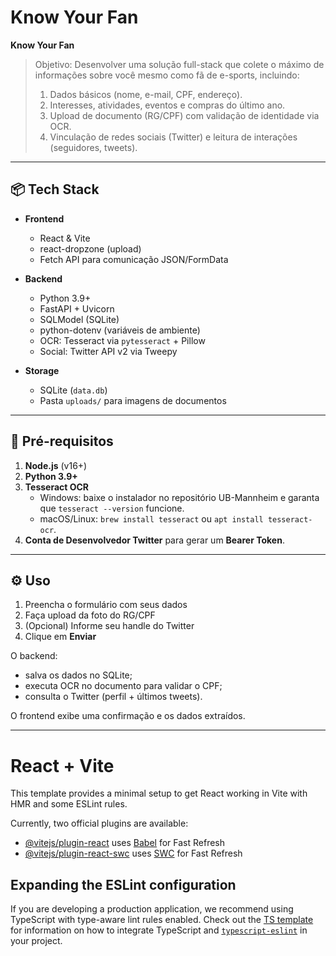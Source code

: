# Know Your Fan

**Know Your Fan**

> Objetivo: Desenvolver uma solução full-stack que colete o máximo de informações sobre você mesmo como fã de e-sports, incluindo:
> 1. Dados básicos (nome, e-mail, CPF, endereço).  
> 2. Interesses, atividades, eventos e compras do último ano.  
> 3. Upload de documento (RG/CPF) com validação de identidade via OCR.  
> 4. Vinculação de redes sociais (Twitter) e leitura de interações (seguidores, tweets).  

---

## 📦 Tech Stack

- **Frontend**  
  - React & Vite  
  - react-dropzone (upload)  
  - Fetch API para comunicação JSON/FormData  

- **Backend**  
  - Python 3.9+  
  - FastAPI + Uvicorn  
  - SQLModel (SQLite)  
  - python-dotenv (variáveis de ambiente)  
  - OCR: Tesseract via `pytesseract` + Pillow  
  - Social: Twitter API v2 via Tweepy  

- **Storage**  
  - SQLite (`data.db`)  
  - Pasta `uploads/` para imagens de documentos  

---

## 🚀 Pré-requisitos

1. **Node.js** (v16+)  
2. **Python 3.9+**  
3. **Tesseract OCR**  
   - Windows: baixe o instalador no repositório UB-Mannheim e garanta que `tesseract --version` funcione.  
   - macOS/Linux: `brew install tesseract` ou `apt install tesseract-ocr`.  
4. **Conta de Desenvolvedor Twitter** para gerar um **Bearer Token**.


---


## ⚙️ Uso

1. Preencha o formulário com seus dados  
2. Faça upload da foto do RG/CPF  
3. (Opcional) Informe seu handle do Twitter  
4. Clique em **Enviar**

O backend:
- salva os dados no SQLite;
- executa OCR no documento para validar o CPF;
- consulta o Twitter (perfil + últimos tweets).

O frontend exibe uma confirmação e os dados extraídos.


---


# React + Vite

This template provides a minimal setup to get React working in Vite with HMR and some ESLint rules.

Currently, two official plugins are available:

- [@vitejs/plugin-react](https://github.com/vitejs/vite-plugin-react/blob/main/packages/plugin-react) uses [Babel](https://babeljs.io/) for Fast Refresh
- [@vitejs/plugin-react-swc](https://github.com/vitejs/vite-plugin-react/blob/main/packages/plugin-react-swc) uses [SWC](https://swc.rs/) for Fast Refresh

## Expanding the ESLint configuration

If you are developing a production application, we recommend using TypeScript with type-aware lint rules enabled. Check out the [TS template](https://github.com/vitejs/vite/tree/main/packages/create-vite/template-react-ts) for information on how to integrate TypeScript and [`typescript-eslint`](https://typescript-eslint.io) in your project.
